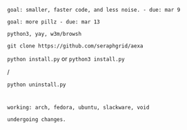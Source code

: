 `goal: smaller, faster code, and less noise. - due: mar 9`

`goal: more pillz - due: mar 13`

`python3, yay, w3m/browsh`

`git clone https://github.com/seraphgrid/aexa`

`python install.py` or `python3 install.py`

/

`python uninstall.py`

#

`working: arch, fedora, ubuntu, slackware, void`

`undergoing changes.`
